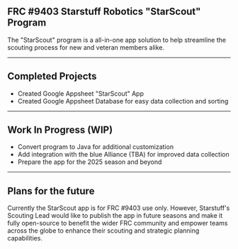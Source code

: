 ## FRC #9403 Starstuff Robotics "StarScout" Program

The "StarScout" program is a all-in-one app solution to help streamline the scouting process for new and veteran members alike.

---

## Completed Projects

- Created Google Appsheet "StarScout" App 
- Created Google Appsheet Database for easy data collection and sorting

---

## Work In Progress (WIP)

- Convert program to Java for additional customization
- Add integration with the blue Alliance (TBA) for improved data collection
- Prepare the app for the 2025 season and beyond
  
---

## Plans for the future
Currently the StarScout app is for FRC #9403 use only. However, Starstuff's Scouting Lead would like to publish the app in future seasons and make it fully open-source to benefit the wider FRC community and empower teams across the globe to enhance their scouting and strategic planning capabilities.

